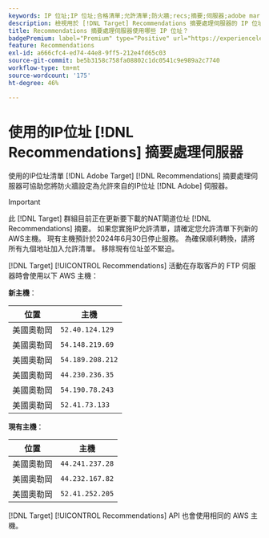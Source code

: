 ```yaml
---
keywords: IP 位址;IP 位址;合格清單;允許清單;防火牆;recs;摘要;伺服器;adobe marketing cloud;recommendations
description: 檢視用於 [!DNL Target] Recommendations 摘要處理伺服器的 IP 位址清單，協助您將防火牆設定為允許來自 Adobe 伺服器的 IP 位址。
title: Recommendations 摘要處理伺服器使用哪些 IP 位址？
badgePremium: label="Premium" type="Positive" url="https://experienceleague.adobe.com/docs/target/using/introduction/intro.html?lang=en#premium newtab=true" tooltip="檢視Target Premium包含的內容。"
feature: Recommendations
exl-id: a666cfc4-ed74-44e8-9ff5-212e4fd65c03
source-git-commit: be5b3158c758fa08802c1dc0541c9e989a2c7740
workflow-type: tm+mt
source-wordcount: '175'
ht-degree: 46%

---
```


# 使用的IP位址 [!DNL Recommendations] 摘要處理伺服器

使用的IP位址清單 [!DNL Adobe Target] [!DNL Recommendations] 摘要處理伺服器可協助您將防火牆設定為允許來自的IP位址 [!DNL Adobe] 伺服器。

>[!IMPORTANT]
>
>此 [!DNL Target] 群組目前正在更新要下載的NAT閘道位址 [!DNL Recommendations] 摘要。 如果您實施IP允許清單，請確定您允許清單下列新的AWS主機。 現有主機預計於2024年6月30日停止服務。 為確保順利轉換，請將所有九個地址加入允許清單。 移除現有位址並不緊迫。

[!DNL Target] [!UICONTROL Recommendations] 活動在存取客戶的 FTP 伺服器時會使用以下 AWS 主機：

**新主機**：

| 位置 | 主機 |
| --- | --- |
| 美國奧勒岡 | `52.40.124.129` |
| 美國奧勒岡 | `54.148.219.69` |
| 美國奧勒岡 | `54.189.208.212` |
| 美國奧勒岡 | `44.230.236.35` |
| 美國奧勒岡 | `54.190.78.243` |
| 美國奧勒岡 | `52.41.73.133` |

**現有主機**：

| 位置 | 主機 |
| --- | --- |
| 美國奧勒岡 | `44.241.237.28` |
| 美國奧勒岡 | `44.232.167.82` |
| 美國奧勒岡 | `52.41.252.205` |

[!DNL Target] [!UICONTROL Recommendations] API 也會使用相同的 AWS 主機。
